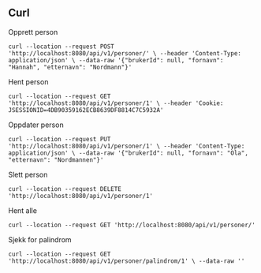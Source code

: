 ## Curl

Opprett person

`curl --location --request POST 'http://localhost:8080/api/v1/personer/' \
--header 'Content-Type: application/json' \
--data-raw '{"brukerId": null, "fornavn": "Hannah", "etternavn": "Nordmann"}'`

Hent person

`curl --location --request GET 'http://localhost:8080/api/v1/personer/1' \
--header 'Cookie: JSESSIONID=4DB90359162ECB8639DF8814C7C5932A'`

Oppdater person

`curl --location --request PUT 'http://localhost:8080/api/v1/personer/1' \
--header 'Content-Type: application/json' \
--data-raw '{"brukerId": null, "fornavn": "Ola", "etternavn": "Nordmannen"}'`

Slett person

`curl --location --request DELETE 'http://localhost:8080/api/v1/personer/1'`

Hent alle

`curl --location --request GET 'http://localhost:8080/api/v1/personer/'`

Sjekk for palindrom

`curl --location --request GET 'http://localhost:8080/api/v1/personer/palindrom/1' \
--data-raw ''`